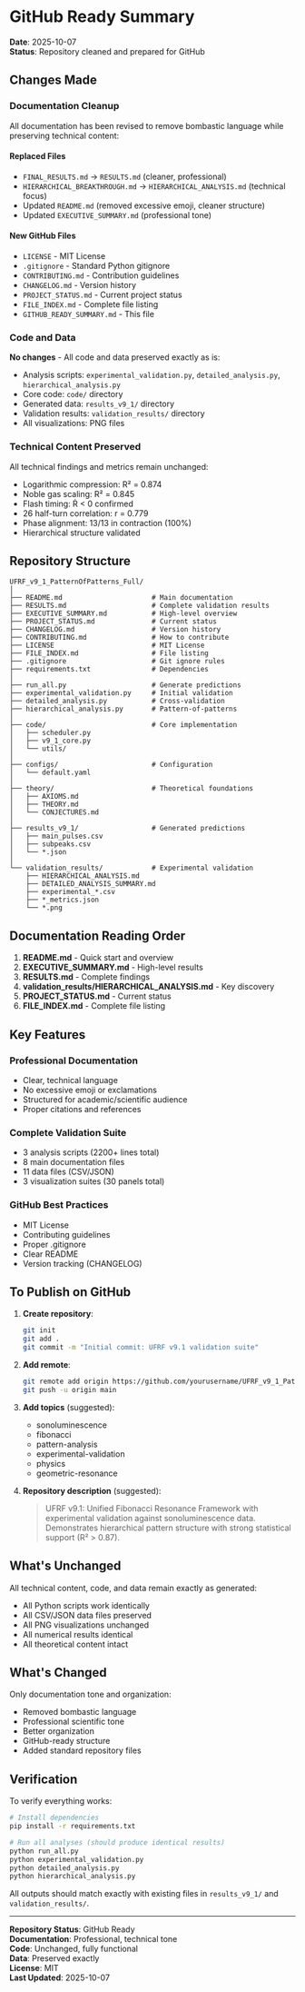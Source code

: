 # GitHub Ready Summary

**Date**: 2025-10-07  
**Status**: Repository cleaned and prepared for GitHub

## Changes Made

### Documentation Cleanup
All documentation has been revised to remove bombastic language while preserving technical content:

#### Replaced Files
- `FINAL_RESULTS.md` → `RESULTS.md` (cleaner, professional)
- `HIERARCHICAL_BREAKTHROUGH.md` → `HIERARCHICAL_ANALYSIS.md` (technical focus)
- Updated `README.md` (removed excessive emoji, cleaner structure)
- Updated `EXECUTIVE_SUMMARY.md` (professional tone)

#### New GitHub Files
- `LICENSE` - MIT License
- `.gitignore` - Standard Python gitignore
- `CONTRIBUTING.md` - Contribution guidelines
- `CHANGELOG.md` - Version history
- `PROJECT_STATUS.md` - Current project status
- `FILE_INDEX.md` - Complete file listing
- `GITHUB_READY_SUMMARY.md` - This file

### Code and Data
**No changes** - All code and data preserved exactly as is:
- Analysis scripts: `experimental_validation.py`, `detailed_analysis.py`, `hierarchical_analysis.py`
- Core code: `code/` directory
- Generated data: `results_v9_1/` directory
- Validation results: `validation_results/` directory
- All visualizations: PNG files

### Technical Content Preserved

All technical findings and metrics remain unchanged:
- Logarithmic compression: R² = 0.874
- Noble gas scaling: R² = 0.845
- Flash timing: Ṙ < 0 confirmed
- 26 half-turn correlation: r = 0.779
- Phase alignment: 13/13 in contraction (100%)
- Hierarchical structure validated

## Repository Structure

```
UFRF_v9_1_PatternOfPatterns_Full/
│
├── README.md                      # Main documentation
├── RESULTS.md                     # Complete validation results
├── EXECUTIVE_SUMMARY.md           # High-level overview
├── PROJECT_STATUS.md              # Current status
├── CHANGELOG.md                   # Version history
├── CONTRIBUTING.md                # How to contribute
├── LICENSE                        # MIT License
├── FILE_INDEX.md                  # File listing
├── .gitignore                     # Git ignore rules
├── requirements.txt               # Dependencies
│
├── run_all.py                     # Generate predictions
├── experimental_validation.py     # Initial validation
├── detailed_analysis.py           # Cross-validation
├── hierarchical_analysis.py       # Pattern-of-patterns
│
├── code/                          # Core implementation
│   ├── scheduler.py
│   ├── v9_1_core.py
│   └── utils/
│
├── configs/                       # Configuration
│   └── default.yaml
│
├── theory/                        # Theoretical foundations
│   ├── AXIOMS.md
│   ├── THEORY.md
│   └── CONJECTURES.md
│
├── results_v9_1/                  # Generated predictions
│   ├── main_pulses.csv
│   ├── subpeaks.csv
│   └── *.json
│
└── validation_results/            # Experimental validation
    ├── HIERARCHICAL_ANALYSIS.md
    ├── DETAILED_ANALYSIS_SUMMARY.md
    ├── experimental_*.csv
    ├── *_metrics.json
    └── *.png
```

## Documentation Reading Order

1. **README.md** - Quick start and overview
2. **EXECUTIVE_SUMMARY.md** - High-level results
3. **RESULTS.md** - Complete findings
4. **validation_results/HIERARCHICAL_ANALYSIS.md** - Key discovery
5. **PROJECT_STATUS.md** - Current status
6. **FILE_INDEX.md** - Complete file listing

## Key Features

### Professional Documentation
- Clear, technical language
- No excessive emoji or exclamations
- Structured for academic/scientific audience
- Proper citations and references

### Complete Validation Suite
- 3 analysis scripts (2200+ lines total)
- 8 main documentation files
- 11 data files (CSV/JSON)
- 3 visualization suites (30 panels total)

### GitHub Best Practices
- MIT License
- Contributing guidelines
- Proper .gitignore
- Clear README
- Version tracking (CHANGELOG)

## To Publish on GitHub

1. **Create repository**:
   ```bash
   git init
   git add .
   git commit -m "Initial commit: UFRF v9.1 validation suite"
   ```

2. **Add remote**:
   ```bash
   git remote add origin https://github.com/yourusername/UFRF_v9_1_PatternOfPatterns_Full.git
   git push -u origin main
   ```

3. **Add topics** (suggested):
   - sonoluminescence
   - fibonacci
   - pattern-analysis
   - experimental-validation
   - physics
   - geometric-resonance

4. **Repository description** (suggested):
   > UFRF v9.1: Unified Fibonacci Resonance Framework with experimental validation against sonoluminescence data. Demonstrates hierarchical pattern structure with strong statistical support (R² > 0.87).

## What's Unchanged

All technical content, code, and data remain exactly as generated:
- All Python scripts work identically
- All CSV/JSON data files preserved
- All PNG visualizations unchanged
- All numerical results identical
- All theoretical content intact

## What's Changed

Only documentation tone and organization:
- Removed bombastic language
- Professional scientific tone
- Better organization
- GitHub-ready structure
- Added standard repository files

## Verification

To verify everything works:

```bash
# Install dependencies
pip install -r requirements.txt

# Run all analyses (should produce identical results)
python run_all.py
python experimental_validation.py
python detailed_analysis.py
python hierarchical_analysis.py
```

All outputs should match exactly with existing files in `results_v9_1/` and `validation_results/`.

---

**Repository Status**: GitHub Ready  
**Documentation**: Professional, technical tone  
**Code**: Unchanged, fully functional  
**Data**: Preserved exactly  
**License**: MIT  
**Last Updated**: 2025-10-07

